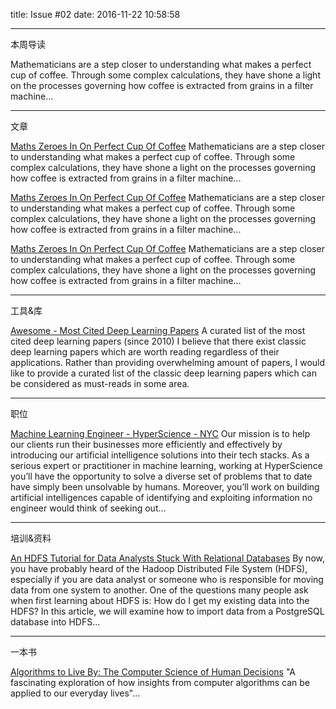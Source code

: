title: Issue #02
date: 2016-11-22 10:58:58


---- 
本周导读

Mathematicians are a step closer to understanding what makes a perfect cup of coffee. Through some complex calculations, they have shone a light on the processes governing how coffee is extracted from grains in a filter machine...

---- 
文章

[Maths Zeroes In On Perfect Cup Of Coffee][1]
Mathematicians are a step closer to understanding what makes a perfect cup of coffee. Through some complex calculations, they have shone a light on the processes governing how coffee is extracted from grains in a filter machine...

[Maths Zeroes In On Perfect Cup Of Coffee][2]
Mathematicians are a step closer to understanding what makes a perfect cup of coffee. Through some complex calculations, they have shone a light on the processes governing how coffee is extracted from grains in a filter machine...

[Maths Zeroes In On Perfect Cup Of Coffee][3]
Mathematicians are a step closer to understanding what makes a perfect cup of coffee. Through some complex calculations, they have shone a light on the processes governing how coffee is extracted from grains in a filter machine...

---- 
工具&库

[Awesome - Most Cited Deep Learning Papers][4]
A curated list of the most cited deep learning papers (since 2010)
I believe that there exist classic deep learning papers which are worth reading regardless of their applications. Rather than providing overwhelming amount of papers, I would like to provide a curated list of the classic deep learning papers which can be considered as must-reads in some area.

---- 
职位

[Machine Learning Engineer - HyperScience - NYC][5]
Our mission is to help our clients run their businesses more efficiently and effectively by introducing our artificial intelligence solutions into their tech stacks. As a serious expert or practitioner in machine learning, working at HyperScience you’ll have the opportunity to solve a diverse set of problems that to date have simply been unsolvable by humans. Moreover, you’ll work on building artificial intelligences capable of identifying and exploiting information no engineer would think of seeking out...

---- 
培训&资料

[An HDFS Tutorial for Data Analysts Stuck With Relational Databases][6]
By now, you have probably heard of the Hadoop Distributed File System (HDFS), especially if you are data analyst or someone who is responsible for moving data from one system to another. One of the questions many people ask when first learning about HDFS is: How do I get my existing data into the HDFS? In this article, we will examine how to import data from a PostgreSQL database into HDFS...

---- 
一本书

[Algorithms to Live By: The Computer Science of Human Decisions][7]
"A fascinating exploration of how insights from computer algorithms can be applied to our everyday lives"...

[1]:	http://www.bbc.com/news/science-environment-37989169 "[Maths Zeroes In On Perfect Cup Of Coffee]"
[2]:	http://www.bbc.com/news/science-environment-37989169 "[Maths Zeroes In On Perfect Cup Of Coffee]"
[3]:	http://www.bbc.com/news/science-environment-37989169 "[Maths Zeroes In On Perfect Cup Of Coffee]"
[4]:	https://github.com/w821881341/awesome-deep-learning-papers "Awesome - Most Cited Deep Learning Papers"
[5]:	https://jobs.lever.co/hyperscience/0e54a85d-1dbe-4845-ab50-a73e5f442fe6 "Machine Learning Engineer - HyperScience - NYC"
[6]:	https://www.toptal.com/database/hdfs-tutorial-data-migration-from-postgresql "An HDFS Tutorial for Data Analysts Stuck With Relational Databases"
[7]:	https://www.amazon.com/gp/product/1627790365/ref=as%5C_li%5C_tl?ie=UTF8&camp=1789&creative=9325&creativeASIN=1627790365&linkCode=as2&tag=datsciwee-20&linkId=f1b742585bc009367422cb45bd03173c "Algorithms to Live By: The Computer Science of Human Decisions"